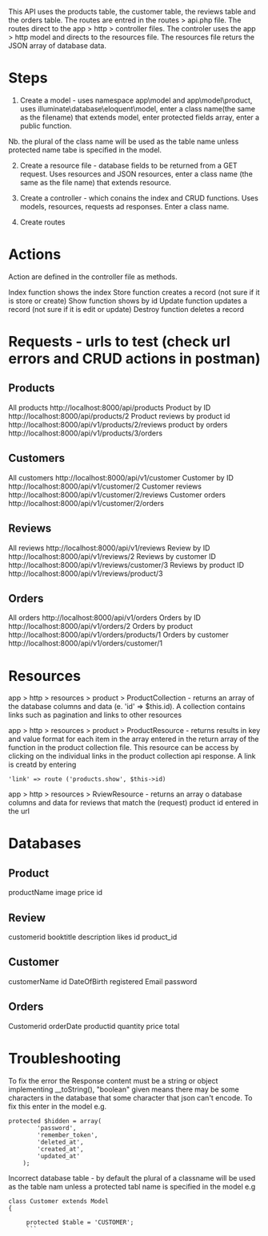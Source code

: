 This API uses the products table, the customer table, the reviews table and the orders table. 
The routes are entred in the routes > api.php file.
The routes direct to the app > http > controller files.
The controler uses the app > http model and directs to the resources file.
The resources file returs the JSON array of database data.

Steps
======
1. Create a model - uses namespace app\model and app\model\product, uses illuminate\database\eloquent\model, enter a class name(the same as the filename) that extends model, enter protected fields array, enter a public function.

Nb. the plural of the class name will be used as the table name unless protected name tabe is specified in the model.

2. Create a resource file - database fields to be returned from a GET request. Uses resources and JSON resources, enter a class name (the same as the file name) that extends resource.

3. Create a controller - which conains the index and CRUD functions. Uses models, resources, requests ad responses. Enter a class name.

4. Create routes

Actions
========
Action are defined in the controller file as methods.

Index function shows the index 
Store function creates a record (not sure if it is store or create)
Show function shows by id
Update function updates a record (not sure if it is edit or update)
Destroy function deletes a record

Requests - urls to test (check url errors and CRUD actions in postman)
========================
Products 
---------
All products
http://localhost:8000/api/products 
Product by ID
http://localhost:8000/api/products/2 
Product reviews by product id
http://localhost:8000/api/v1/products/2/reviews
product by orders
http://localhost:8000/api/v1/products/3/orders 

Customers
----------
All customers
http://localhost:8000/api/v1/customer
Customer by ID
http://localhost:8000/api/v1/customer/2
Customer reviews
http://localhost:8000/api/v1/customer/2/reviews
Customer orders
http://localhost:8000/api/v1/customer/2/orders

Reviews
--------
All reviews
http://localhost:8000/api/v1/reviews
Review by ID
http://localhost:8000/api/v1/reviews/2
Reviews by customer ID
http://localhost:8000/api/v1/reviews/customer/3
Reviews by product ID
http://localhost:8000/api/v1/reviews/product/3

Orders
-------
All orders
http://localhost:8000/api/v1/orders
Orders by ID
http://localhost:8000/api/v1/orders/2 
Orders by product
http://localhost:8000/api/v1/orders/products/1 
Orders by customer
http://localhost:8000/api/v1/orders/customer/1 

Resources
=========
app > http > resources > product > ProductCollection - returns an array of the database columns and data (e. 'id' => $this.id). A collection contains links such as pagination and links to other resources

app > http > resources > product > ProductResource - returns results in key and value format for each item in the array entered in the return array of the function in the product collection file.  This resource can be access by clicking on the individual links in the product collection api response. A link is creatd by entering

```
'link' => route ('products.show', $this->id)

```

app > http > resources > RviewResource - returns an array o database columns and data for reviews that match the (request) product id entered in the url

Databases
==========
Product
--------
productName
image
price
id

Review
-------
customerid
booktitle
description
likes
id
product_id

Customer
--------
customerName
id
DateOfBirth
registered
Email
password

Orders
------
Customerid
orderDate
productid
quantity
price
total


Troubleshooting
================

To fix the error the Response content must be a string or object implementing __toString(), "boolean" given means there may be some characters in 
the database that some character that json can't encode.  To fix this enter in the model e.g.

```
protected $hidden = array(
        'password',
        'remember_token',
        'deleted_at',
        'created_at',
        'updated_at'
	);
  ```
Incorrect database table - by default the plural of a classname will be used as the table nam unless a protected tabl name is specified in the model e.g

```
class Customer extends Model
{

	 protected $table = 'CUSTOMER';
	 ```
